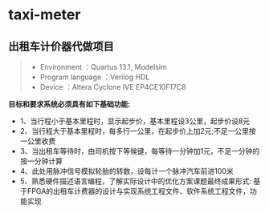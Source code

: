 # taxi-meter

## **出租车计价器代做项目**

> * Environment       ：Quartus 13.1, Modelsim
> * Program language  ：Verilog HDL
> * Device            ：Altera Cyclone IVE EP4CE10F17C8

**目标和要求系统必须具有如下基础功能:**
* 1、当行程小于基本里程时，显示起步价，基本里程设3公里，起步价设8元
* 2、当行程大于基本里程时，每多行一公里，在起步价上加2元;不足一公里按一公里收费
* 3、当出租车等待时，由司机按下等候键，每等待一分钟加1元，不足一分钟的按一分钟计算
* 4、此处用脉冲信号模拟轮胎的转数，设每计一个脉冲汽车前进100米
* 5、熟悉硬件描述语言编程，了解实际设计中的优化方案课题最终成果形式: 基于FPGA的出租车计费器的设计与实现系统工程文件、软件系统工程文件，功能实现